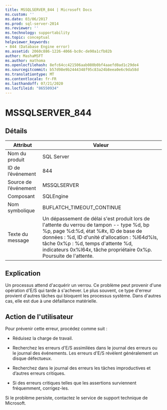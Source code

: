 ```yaml
---
title: MSSQLSERVER_844 | Microsoft Docs
ms.custom: ''
ms.date: 03/06/2017
ms.prod: sql-server-2014
ms.reviewer: ''
ms.technology: supportability
ms.topic: conceptual
helpviewer_keywords:
- 844 (Database Engine error)
ms.assetid: 2060c886-1226-4066-bc0c-de90a1cfb82b
author: MashaMSFT
ms.author: mathoma
ms.openlocfilehash: 8efc64cc421506aab080b0bf4aaefd0ad1c29de4
ms.sourcegitcommit: b57d98e9b2444348f95c83a24b8eea0e6c9da58d
ms.translationtype: MT
ms.contentlocale: fr-FR
ms.lasthandoff: 07/21/2020
ms.locfileid: "86550934"
---
```

# <a name="mssqlserver_844"></a>MSSQLSERVER_844
    
## <a name="details"></a>Détails  
  
|Attribut|Valeur|  
|-|-|  
|Nom du produit|SQL Server|  
|ID de l’événement|844|  
|Source de l’événement|MSSQLSERVER|  
|Composant|SQLEngine|  
|Nom symbolique|BUFLATCH_TIMEOUT_CONTINUE|  
|Texte du message|Un dépassement de délai s'est produit lors de l'attente du verrou de tampon -- type %d, bp %p, page %d:%d, état %#x, ID de base de données : %d, ID d'unité d'allocation : %I64d%ls, tâche 0x%p : %d, temps d'attente %d, indicateurs 0x%I64x, tâche propriétaire 0x%p.  Poursuite de l'attente.|  
  
## <a name="explanation"></a>Explication  
 Un processus attend d'acquérir un verrou. Ce problème peut provenir d'une opération d'E/S qui tarde à s'achever. Le plus souvent, ce type d'erreur provient d'autres tâches qui bloquent les processus système. Dans d'autres cas, elle est due à une défaillance matérielle.  
  
## <a name="user-action"></a>Action de l'utilisateur  
 Pour prévenir cette erreur, procédez comme suit :  
  
-   Réduisez la charge de travail.  
  
-   Recherchez les erreurs d'E/S assimilées dans le journal des erreurs ou le journal des événements. Les erreurs d'E/S révèlent généralement un disque défectueux.  
  
-   Recherchez dans le journal des erreurs les tâches improductives et d’autres erreurs critiques.  
  
-   Si des erreurs critiques telles que les assertions surviennent fréquemment, corrigez-les.  
  
 Si le problème persiste, contactez le service de support technique de Microsoft.  
  
  
